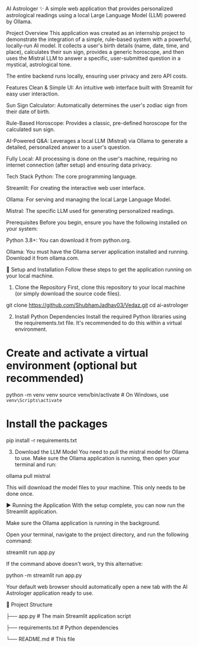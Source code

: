 AI Astrologer ✨
A simple web application that provides personalized astrological readings using a local Large Language Model (LLM) powered by Ollama.

Project Overview
This application was created as an internship project to demonstrate the integration of a simple, rule-based system with a powerful, locally-run AI model. It collects a user's birth details (name, date, time, and place), calculates their sun sign, provides a generic horoscope, and then uses the Mistral LLM to answer a specific, user-submitted question in a mystical, astrological tone.

The entire backend runs locally, ensuring user privacy and zero API costs.

Features
Clean & Simple UI: An intuitive web interface built with Streamlit for easy user interaction.

Sun Sign Calculator: Automatically determines the user's zodiac sign from their date of birth.

Rule-Based Horoscope: Provides a classic, pre-defined horoscope for the calculated sun sign.

AI-Powered Q&A: Leverages a local LLM (Mistral) via Ollama to generate a detailed, personalized answer to a user's question.

Fully Local: All processing is done on the user's machine, requiring no internet connection (after setup) and ensuring data privacy.

Tech Stack
Python: The core programming language.

Streamlit: For creating the interactive web user interface.

Ollama: For serving and managing the local Large Language Model.

Mistral: The specific LLM used for generating personalized readings.

Prerequisites
Before you begin, ensure you have the following installed on your system:

Python 3.8+: You can download it from python.org.

Ollama: You must have the Ollama server application installed and running. Download it from ollama.com.

🚀 Setup and Installation
Follow these steps to get the application running on your local machine.

1. Clone the Repository
First, clone this repository to your local machine (or simply download the source code files).

git clone https://github.com/ShubhamJadhav03/Vedaz.git
cd ai-astrologer

2. Install Python Dependencies
Install the required Python libraries using the requirements.txt file. It's recommended to do this within a virtual environment.

# Create and activate a virtual environment (optional but recommended)
python -m venv venv
source venv/bin/activate  # On Windows, use `venv\Scripts\activate`

# Install the packages
pip install -r requirements.txt

3. Download the LLM Model
You need to pull the mistral model for Ollama to use. Make sure the Ollama application is running, then open your terminal and run:

ollama pull mistral

This will download the model files to your machine. This only needs to be done once.

▶️ Running the Application
With the setup complete, you can now run the Streamlit application.

Make sure the Ollama application is running in the background.

Open your terminal, navigate to the project directory, and run the following command:

streamlit run app.py

If the command above doesn't work, try this alternative:

python -m streamlit run app.py

Your default web browser should automatically open a new tab with the AI Astrologer application ready to use.

📂 Project Structure


├── app.py              # The main Streamlit application script

├── requirements.txt      # Python dependencies

└── README.md           # This file



